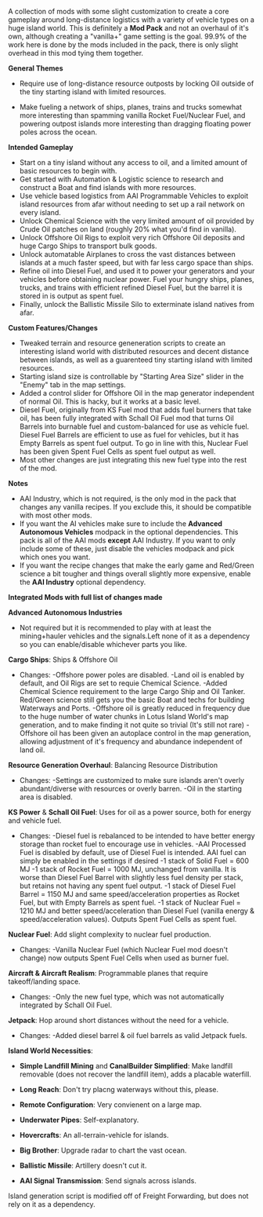 A collection of mods with some slight customization to create a core gameplay around long-distance logistics with a variety of vehicle types on a huge island world. This is definitely a **Mod Pack** and not an overhaul of it's own, although creating a "vanilla+" game setting is the goal. 99.9% of the work here is done by the mods included in the pack, there is only slight overhead in this mod tying them together.

**General Themes**

* Require use of long-distance resource outposts by locking Oil outside of the tiny starting island with limited resources.

* Make fueling a network of ships, planes, trains and trucks somewhat more interesting than spamming vanilla Rocket Fuel/Nuclear Fuel, and powering outpost islands more interesting than dragging floating power poles across the ocean.

**Intended Gameplay**

* Start on a tiny island without any access to oil, and a limited amount of basic resources to begin with. 
* Get started with Automation & Logistic science to research and construct a Boat and find islands with more resources.
* Use vehicle based logistics from AAI Programmable Vehicles to exploit island resources from afar without needing to set up a rail network on every island.
* Unlock Chemical Science with the very limited amount of oil provided by Crude Oil patches on land (roughly 20% what you'd find in vanilla).
* Unlock Offshore Oil Rigs to exploit very rich Offshore Oil deposits and huge Cargo Ships to transport bulk goods.
* Unlock automatable Airplanes to cross the vast distances between islands at a much faster speed, but with far less cargo space than ships.
* Refine oil into Diesel Fuel, and used it to power your generators and your vehicles before obtaining nuclear power. Fuel your hungry ships, planes, trucks, and trains with efficient refined Diesel Fuel, but the barrel it is stored in is output as spent fuel.
* Finally, unlock the Ballistic Missile Silo to exterminate island natives from afar.

**Custom Features/Changes**

* Tweaked terrain and resource geneneration scripts to create an interesting island world with distributed resources and decent distance between islands, as well as a guarenteed tiny starting island with limited resources.
* Starting island size is controllable by "Starting Area Size" slider in the "Enemy" tab in the map settings.
* Added a control slider for Offshore Oil in the map generator independent of normal Oil. This is hacky, but it works at a basic level.
* Diesel Fuel, originally from KS Fuel mod that adds fuel burners that take oil, has been fully integrated with Schall Oil Fuel mod that turns Oil Barrels into burnable fuel and custom-balanced for use as vehicle fuel. Diesel Fuel Barrels are efficient to use as fuel for vehicles, but it has Empty Barrels as spent fuel output. To go in line with this, Nuclear Fuel has been given Spent Fuel Cells as spent fuel output as well.
* Most other changes are just integrating this new fuel type into the rest of the mod.

**Notes**

* AAI Industry, which is not required, is the only mod in the pack that changes any vanilla recipes. If you exclude this, it should be compatible with most other mods.
* If you want the AI vehicles make sure to include the **Advanced Autonomous Vehicles** modpack in the optional dependencies. This pack is all of the AAI mods **except** AAI Industry. If you want to only include some of these, just disable the vehicles modpack and pick which ones you want.
* If you want the recipe changes that make the early game and Red/Green science a bit tougher and things overall slightly more expensive, enable the **AAI Industry** optional dependency.

**Integrated Mods with full list of changes made**

**Advanced Autonomous Industries**

* Not required but it is recommended to play with at least the mining+hauler vehicles and the signals.Left none of it as a dependency so you can enable/disable whichever parts you like.

**Cargo Ships**: Ships & Offshore Oil

* Changes:
-Offshore power poles are disabled.
-Land oil is enabled by default, and Oil Rigs are set to requie Chemical Science.
-Added Chemical Science requirement to the large Cargo Ship and Oil Tanker. Red/Green science still gets you the basic Boat and techs for building Waterways and Ports.
-Offshore oil is greatly reduced in frequency due to the huge number of water chunks in Lotus Island World's map generation, and to make finding it not quite so trivial (It's still not rare)
-Offshore oil has been given an autoplace control in the map generation, allowing adjustment of it's frequency and abundance independent of land oil.

**Resource Generation Overhaul**: Balancing Resource Distribution

* Changes:
-Settings are customized to make sure islands aren't overly abundant/diverse with resources or overly barren.
-Oil in the starting area is disabled.

**KS Power** & **Schall Oil Fuel**: Uses for oil as a power source, both for energy and vehicle fuel.

* Changes: 
-Diesel fuel is rebalanced to be intended to have better energy storage than rocket fuel to encourage use in vehicles.
-AAI Processed Fuel is disabled by default, use of Diesel Fuel is intended. AAI fuel can simply be enabled in the settings if desired
-1 stack of Solid Fuel = 600 MJ
-1 stack of Rocket Fuel = 1000 MJ, unchanged from vanilla. It is worse than Diesel Fuel Barrel with slightly less fuel density per stack, but retains not having any spent fuel output.
-1 stack of Diesel Fuel Barrel = 1150 MJ and same speed/acceleration properties as Rocket Fuel, but with Empty Barrels as spent fuel.
-1 stack of Nuclear Fuel = 1210 MJ and better speed/acceleration than Diesel Fuel (vanilla energy & speed/acceleration values). Outputs Spent Fuel Cells as spent fuel.

**Nuclear Fuel**: Add slight complexity to nuclear fuel production.

* Changes:
-Vanilla Nuclear Fuel (which Nuclear Fuel mod doesn't change) now outputs Spent Fuel Cells when used as burner fuel. 

**Aircraft & Aircraft Realism**: Programmable planes that require takeoff/landing space.

* Changes:
-Only the new fuel type, which was not automatically integrated by Schall Oil Fuel.

**Jetpack**: Hop around short distances without the need for a vehicle.

* Changes:
-Added diesel barrel & oil fuel barrels as valid Jetpack fuels.

**Island World Necessities**:

* **Simple Landfill Mining** and **CanalBuilder Simplified**: Make landfill removable (does not recover the landfill item), adds a placable waterfill.

* **Long Reach**: Don't try placng waterways without this, please.

* **Remote Configuration**: Very convienent on a large map.

* **Underwater Pipes**: Self-explanatory.

* **Hovercrafts**: An all-terrain-vehicle for islands.

* **Big Brother**: Upgrade radar to chart the vast ocean.

* **Ballistic Missile**: Artillery doesn't cut it.

* **AAI Signal Transmission**: Send signals across islands.

Island generation script is modified off of Freight Forwarding, but does not rely on it as a dependency.